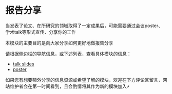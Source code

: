 # 报告分享

当发表了论文、在所研究的领域取得了一定成果后，可能需要通过会议poster、学术talk等形式宣传、分享你的工作

本模块的主要目的是向大家分享如何更好地做报告分享

请根据侧边栏的导航信息，或下述列表，查看具体模块的信息：

- [talk slides](/report_sharing/talk_slides)
- [poster](/report_sharing/poster)

如果您有想要额外分享的信息资源或希望了解的模块，欢迎在下方评论区留言，网站维护者会在第一时间看到，且会酌情将其作为新的模块加入⚡️